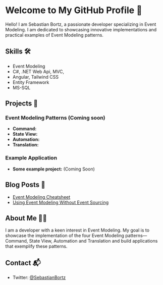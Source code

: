 # Welcome to My GitHub Profile 👋

Hello! I am Sebastian Bortz, a passionate developer specializing in Event Modeling. I am dedicated to showcasing innovative implementations and practical examples of Event Modeling patterns.

## Skills 🛠️

- Event Modeling
- C#, .NET Web Api, MVC,
- Angular, Tailwind CSS
- Entity Framework
- MS-SQL

## Projects 📂

### Event Modeling Patterns (Coming soon)
- **Command:**  
- **State View:**
- **Automation:**
- **Translation:**

### Example Application
- **Some example project:** (Coming Soon)

## Blog Posts 📝

- [Event Modeling Cheatsheet](https://eventmodeling.org/posts/event-modeling-cheatsheet/)
- [Using Event Modeling Without Event Sourcing](https://medium.com/@sebastianbortz/using-eventmodeling-without-eventsourcing-f09b3cfaba00)

## About Me 🙋‍♂️

I am a developer with a keen interest in Event Modeling. My goal is to showcase the implementation of the four Event Modeling patterns—Command, State View, Automation and Translation and build applications that exemplify these patterns.

## Contact 📬

- Twitter: [@SebastianBortz](https://twitter.com/@SebastianBortz)